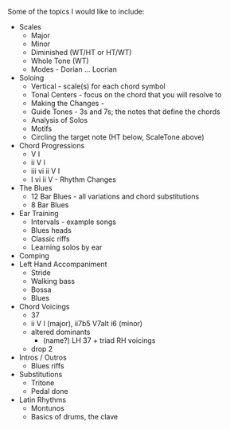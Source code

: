 Some of the topics I would like to include:

- Scales
  - Major
  - Minor
  - Diminished (WT/HT or HT/WT)
  - Whole Tone (WT)
  - Modes - Dorian ... Locrian
- Soloing
  - Vertical - scale(s) for each chord symbol
  - Tonal Centers - focus on the chord that you will resolve to
  - Making the Changes -
  - Guide Tones - 3s and 7s; the notes that define the chords
  - Analysis of Solos
  - Motifs
  - Circling the target note (HT below, ScaleTone above)
- Chord Progressions
  - V I
  - ii V I
  - iii vi ii V I
  - I vi ii V - Rhythm Changes
- The Blues
  - 12 Bar Blues - all variations and chord substitutions
  - 8 Bar Blues
- Ear Training
  - Intervals - example songs
  - Blues heads
  - Classic riffs
  - Learning solos by ear
- Comping
- Left Hand Accompaniment
  - Stride
  - Walking bass
  - Bossa
  - Blues
- Chord Voicings
  - 37
  - ii V I (major), ii7b5 V7alt i6 (minor)
  - altered dominants
    - (name?) LH 37 + triad RH voicings
  - drop 2
- Intros / Outros
  - Blues riffs
- Substitutions
  - Tritone
  - Pedal done
- Latin Rhythms
  - Montunos
  - Basics of drums, the clave

